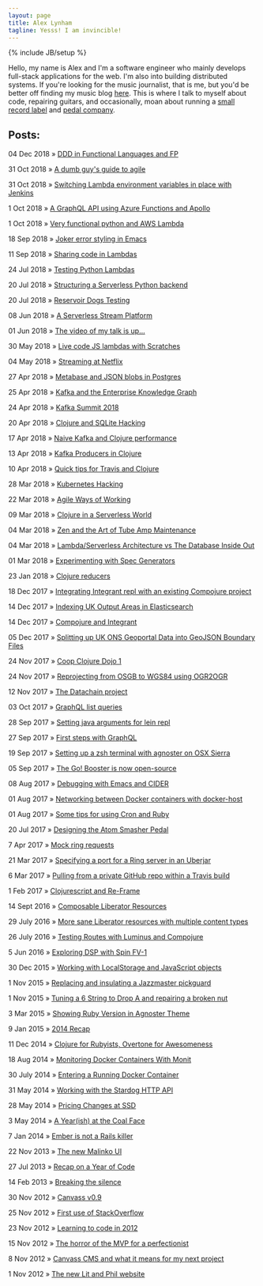 ```yaml
---
layout: page
title: Alex Lynham
tagline: Yesss! I am invincible!
---
```

{% include JB/setup %}

Hello, my name is Alex and I'm a software engineer who mainly develops full-stack applications for the web. I'm also into building distributed systems. If you're looking for the music journalist, that is me, but you'd be better off finding my music blog <a href="http://www.hipstersunite.net/" target='_blank'>here</a>. This is where I talk to myself about code, repairing guitars, and occasionally, moan about running a [small record label](http://superstardestroyer.co.uk) and [pedal company](https://reverb.com/uk/shop/ssd-devices).


## Posts:

04 Dec 2018 &raquo; <a href="/2018/12/04/ddd-in-functional-languages-and-fp">DDD in Functional Languages and FP</a>

31 Oct 2018 &raquo; <a href="/2018/10/31/a-dumb-guys-guide-to-agile">A dumb guy's guide to agile</a>

31 Oct 2018 &raquo; <a href="/2018/10/31/switching-lambda-environment-variables-in-place-with-jenkins">Switching Lambda environment variables in place with Jenkins</a>

1 Oct 2018 &raquo; <a href="/2018/10/01/a-graphql-api-using-azure-functions-and-apollo">A GraphQL API using Azure Functions and Apollo</a>

1 Oct 2018 &raquo; <a href="/2018/10/01/very-functional-python-and-aws-lambda">Very functional python and AWS Lambda</a>

18 Sep 2018 &raquo; <a href="/2018/09/18/joker-error-styling-in-emacs">Joker error styling in Emacs</a>

11 Sep 2018 &raquo; <a href="/2018/09/11/sharing-code-in-lambdas">Sharing code in Lambdas</a>

24 Jul 2018 &raquo; <a href="/2018/07/24/testing-python-lambdas">Testing Python Lambdas</a>

20 Jul 2018 &raquo; <a href="/2018/07/20/structuring-a-serverless-python-backend">Structuring a Serverless Python backend</a>

20 Jul 2018 &raquo; <a href="/2018/07/20/reservoir-dogs-testing">Reservoir Dogs Testing</a>

08 Jun 2018 &raquo; <a href="/2018/06/08/a-serverless-stream-platform">A Serverless Stream Platform</a>

01 Jun 2018 &raquo; <a href="/2018/06/01/my-nwrug-talk-video-is-up">The video of my talk is up...</a>

30 May 2018 &raquo; <a href="/2018/05/30/live-code-js-lambdas-with-scratches">Live code JS lambdas with Scratches</a>

04 May 2018 &raquo; <a href="/2018/05/04/streaming-at-netflix">Streaming at Netflix</a>

27 Apr 2018 &raquo; <a href="/2018/04/27/metabase-and-json-blobs-in-postgres">Metabase and JSON blobs in Postgres</a>

25 Apr 2018 &raquo; <a href="/2018/04/25/kafka-and-the-enterprise-knowledge-graph">Kafka and the Enterprise Knowledge Graph</a>

24 Apr 2018 &raquo; <a href="/2018/04/24/kafka-summit-2018">Kafka Summit 2018</a>

20 Apr 2018 &raquo; <a href="/2018/04/20/clojure-and-sqlite-hacking">Clojure and SQLite Hacking</a>

17 Apr 2018 &raquo; <a href="/2018/04/17/naive-kafka-and-clojure-performance">Naive Kafka and Clojure performance</a>

13 Apr 2018 &raquo; <a href="/2018/04/13/kafka-producers-in-clojure">Kafka Producers in Clojure</a>

10 Apr 2018 &raquo; <a href="/2018/04/10/quick-tips-for-travis-and-clojure">Quick tips for Travis and Clojure</a>

28 Mar 2018 &raquo; <a href="/2018/03/28/kubernetes-hacking">Kubernetes Hacking</a>

22 Mar 2018 &raquo; <a href="/2018/03/22/agile-ways-of-working">Agile Ways of Working</a>

09 Mar 2018 &raquo; <a href="/2018/03/09/clojure-in-a-serverless-world">Clojure in a Serverless World</a>

04 Mar 2018 &raquo; <a href="/2018/03/04/zen-and-the-art-of-tube-amp-maintenance">Zen and the Art of Tube Amp Maintenance</a>

04 Mar 2018 &raquo; <a href="/2018/03/04/lambda-architecture-vs-the-databse-inside-out">Lambda/Serverless Architecture vs The Database Inside Out</a>

01 Mar 2018 &raquo; <a href="/2018/03/01/experimenting-with-spec-generators">Experimenting with Spec Generators</a>

23 Jan 2018 &raquo; <a href="/2018/01/23/clojure-reducers">Clojure reducers</a>

18 Dec 2017 &raquo; <a href="/2017/12/18/integrating-integrant-repl-with-an-existing-compojure-project">Integrating Integrant repl with an existing Compojure project</a>

14 Dec 2017 &raquo; <a href="/2017/12/14/indexing-uk-output-areas-in-elasticsearch">Indexing UK Output Areas in Elasticsearch</a>

14 Dec 2017 &raquo; <a href="/2017/12/14/compojure-and-integrant">Compojure and Integrant</a>

05 Dec 2017 &raquo; <a href="/2017/12/05/splitting-up-uk-ons-geoportal-data-into-geojson-boundary-files">Splitting up UK ONS Geoportal Data into GeoJSON Boundary Files</a>

24 Nov 2017 &raquo; <a href="/2017/11/24/coop-clojure-dojo-1">Coop Clojure Dojo 1</a>

24 Nov 2017 &raquo; <a href="/2017/11/24/reprojecting-from-osgb-to-wgs84-using-ogr2ogr">Reprojecting from OSGB to WGS84 using OGR2OGR</a>

12 Nov 2017 &raquo; <a href="/2017/11/12/datachain">The Datachain project</a>

03 Oct 2017 &raquo; <a href="/2017/10/03/graphql-list-queries">GraphQL list queries</a>

28 Sep 2017 &raquo; <a href="/2017/09/28/setting-java-arguments-for-lein-repl">Setting java arguments for lein repl</a>

27 Sep 2017 &raquo; <a href="/2017/09/27/first-steps-with-graphql">First steps with GraphQL</a>

19 Sep 2017 &raquo; <a href="/2017/09/19/setting-up-a-zsh-terminal-with-agnoster-on-osx-sierra">Setting up a zsh terminal with agnoster on OSX Sierra</a>

05 Sep 2017 &raquo; <a href="/2017/09/05/the-go-booster">The Go! Booster is now open-source</a>

08 Aug 2017 &raquo; <a href="/2017/08/08/debugging-with-emacs-and-cider">Debugging with Emacs and CIDER</a>

01 Aug 2017 &raquo; <a href="/2017/08/01/networking-between-docker-containers-with-docker-host">Networking between Docker containers with docker-host</a>

01 Aug 2017 &raquo; <a href="/2017/08/01/some-tips-for-using-cron-and-ruby">Some tips for using Cron and Ruby</a>

20 Jul 2017 &raquo; <a href="/2017/07/20/the-atom-smasher-pedal">Designing the Atom Smasher Pedal</a>

7 Apr 2017 &raquo; <a href="/2017/04/07/mock-ring-requests">Mock ring requests</a>

21 Mar 2017 &raquo; <a href="/2017/03/21/specifying-port-for-ring-server-in-uberjar">Specifying a port for a Ring server in an Uberjar</a>

6 Mar 2017 &raquo; <a href="/2017/03/06/pulling-from-a-private-github-repo-within-a-travis-build">Pulling from a private GitHub repo within a Travis build</a>

1 Feb 2017 &raquo; <a href="/2017/02/01/clojurescript-and-re-frame">Clojurescript and Re-Frame</a>

14 Sept 2016 &raquo; <a href="/2016/09/14/composable-liberator-resources">Composable Liberator Resources</a>

29 July 2016 &raquo; <a href="/2016/07/29/more-sane-liberator-resources-with-multiple-content-types">More sane Liberator resources with multiple content types</a>

26 July 2016 &raquo; <a href="/2016/07/26/testing-routes-with-luminus-and-compojure">Testing Routes with Luminus and Compojure</a>

5 Jun 2016 &raquo; <a href="/2016/06/05/exploring-dsp-with-spin-fv-1">Exploring DSP with Spin FV-1</a>

30 Dec 2015 &raquo; <a href="/2015/12/30/working-with-localstorage-and-javascript-objects">Working with LocalStorage and JavaScript objects</a>

1 Nov 2015 &raquo; <a href="/2015/11/01/replacing-and-insulating-a-jazzmaster-pickguard">Replacing and insulating a Jazzmaster pickguard</a>

1 Nov 2015 &raquo; <a href="/2015/11/01/tuning-a-6-string-to-drop-a-and-repairing-a-broken-nut">Tuning a 6 String to Drop A and repairing a broken nut</a>

3 Mar 2015 &raquo; <a href="/2015/03/03/quick-zsh-mod">Showing Ruby Version in Agnoster Theme</a>

9 Jan 2015 &raquo; <a href="/2015/01/09/2014-recap">2014 Recap</a> 

11 Dec 2014 &raquo; <a href="/2014/12/11/clojure-for-rubyists-overtone-for-awesomeness">Clojure for Rubyists, Overtone for Awesomeness</a>

18 Aug 2014 &raquo; <a href="/2014/08/18/monitoring-docker-containers-with-monit">Monitoring Docker Containers With Monit</a>

30 July 2014 &raquo; <a href="/2014/07/30/entering-a-running-docker-container">Entering a Running Docker Container</a>

31 May 2014 &raquo; <a href="/2014/05/31/working-with-stardog">Working with the Stardog HTTP API</a>

28 May 2014 &raquo; <a href="/2014/05/28/pricing-changes-at-ssd">Pricing Changes at SSD</a>

3 May 2014 &raquo; <a href="/2014/05/03/a-yearish-at-the-coal-face">A Year(ish) at the Coal Face</a>

7 Jan 2014 &raquo; <a href="/2014/01/07/ember-is-not-a-rails-killer">Ember is not a Rails killer</a>

22 Nov 2013 &raquo; <a href="/2013/11/22/the-new-malinko-ui">The new Malinko UI</a>

27 Jul 2013 &raquo; <a href="/2013/07/26/recap-on-a-year-of-code">Recap on a Year of Code</a>

14 Feb 2013 &raquo; <a href="/2013/02/14/breaking-the-silence">Breaking the silence</a>

30 Nov 2012 &raquo; <a href="/2012/11/30/canvass-v09">Canvass v0.9</a>

25 Nov 2012 &raquo; <a href="/2012/11/25/first-use-of-stackoverflow">First use of StackOverflow</a>

23 Nov 2012 &raquo; <a href="/2012/11/23/learning-to-code-in-2012">Learning to code in 2012</a>

15 Nov 2012 &raquo; <a href="/2012/11/15/the-horror-of-the-mvp-for-a-perfectionist">The horror of the MVP for a perfectionist</a>

8 Nov 2012 &raquo; <a href="/2012/11/15/canvass-cms-and-what-it-means-for-my-next-project">Canvass CMS and what it means for my next project</a>

1 Nov 2012 &raquo; <a href="/2012/11/15/the-new-lit-and-phil-website">The new Lit and Phil website</a>







